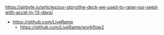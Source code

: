 https://airbyte.io/articles/our-story/the-deck-we-used-to-raise-our-seed-with-accel-in-13-days/
* https://github.com/LiveRamp
  * https://github.com/LiveRamp/workflow2